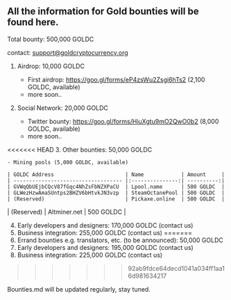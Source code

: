 ## All the information for Gold bounties will be found here. 

Total bounty: 500,000 GOLDC

contact: support@goldcryptocurrency.org

1. Airdrop: 10,000 GOLDC

	- First airdrop: https://goo.gl/forms/eP4zsWu2Zsgi6hTs2 (2,100 GOLDC, available)
	- more soon..

2. Social Network: 20,000 GOLDC
	
	- Twitter bounty: https://goo.gl/forms/HiuXgtu9mO2QwO0b2 (8,000 GOLDC, available)
	- more soon..

<<<<<<< HEAD
3. Other bounties: 50,000 GOLDC

	- Mining pools (5,000 GOLDC, available) 

	| GOLDC Address                       | Name            | Amount     |
	| ----------------------------------- |:---------------:| ----------:|
	| GVWqQbUEjbCQcV87fGqc4NhZsFbNZXPaCU  | Lpool.name      | 500 GOLDC  |
	| GLWezHzwAmaSUntps2BHZV6bHtvkJN3vzp  | SteamOctanePool | 500 GOLDC  |
	| (Reserved)                          | Pickaxe.online  | 500 GOLDC  |
  | (Reserved)                          | Altminer.net    | 500 GOLDC  |



4. Early developers and designers: 170,000 GOLDC (contact us)
5. Business integration: 255,000 GOLDC (contact us)
=======
3. Errand bounties e.g. translators, etc. (to be announced): 50,000 GOLDC
4. Early developers and designers: 195,000 GOLDC (contact us)
5. Business integration: 225,000 GOLDC (contact us)
>>>>>>> 92ab9fdce64decd1041a034ff1aa16d981634217

Bounties.md will be updated regularly, stay tuned.
